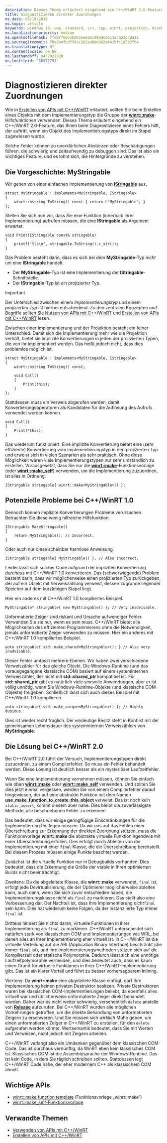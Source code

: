 ```yaml
---
description: Dieses Thema erläutert eingehend ein C++/WinRT 2.0-Feature, das Ihnen beim Diagnostizieren eines Fehlers hilft, der entsteht, weil ein Objekt des Implementierungstyps im Stapel statt wie vorgesehen durch Verwendung der [**winrt::make**](/uwp/cpp-ref-for-winrt/make)-Hilfsprogrammfamilie erstellt wurde.
title: Diagnostizieren direkter Zuordnungen
ms.date: 07/19/2019
ms.topic: article
keywords: windows 10, uwp, standard, c++, cpp, winrt, projektion, direkt, stapel, zuweisungen, projiziert, implementierung
ms.localizationpriority: medium
ms.openlocfilehash: 7fe8ff6653b8655ee25cd9adc0c11acb22d42a11
ms.sourcegitcommit: 76e8b4fb3f76cc162aab80982a441bfc18507fb4
ms.translationtype: HT
ms.contentlocale: de-DE
ms.lasthandoff: 04/29/2020
ms.locfileid: "68372791"
---
```

# <a name="diagnosing-direct-allocations"></a>Diagnostizieren direkter Zuordnungen

Wie in [Erstellen von APIs mit C++/WinRT](/windows/uwp/cpp-and-winrt-apis/author-apis) erläutert, sollten Sie beim Erstellen eines Objekts mit dem Implementierungstyp die Gruppe der [**winrt::make**](/uwp/cpp-ref-for-winrt/make)-Hilfsfunktionen verwenden. Dieses Thema erläutert eingehend ein C++/WinRT 2.0-Feature, das Ihnen beim Diagnostizieren eines Fehlers hilft, der auftritt, wenn ein Objekt des Implementierungstyps direkt im Stapel zugewiesen wurde.

Solche Fehler können zu unerklärlichen Abstürzen oder Beschädigungen führen, die schwierig und zeitaufwendig zu debuggen sind. Das ist also ein wichtiges Feature, und es lohnt sich, die Hintergründe zu verstehen.

## <a name="setting-the-scene-with-mystringable"></a>Die Vorgeschichte: **MyStringable**

Wir gehen von einer einfachen Implementierung von [**IStringable**](/uwp/api/windows.foundation.istringable) aus.

```cppwinrt
struct MyStringable : implements<MyStringable, IStringable>
{
    winrt::hstring ToString() const { return L"MyStringable"; }
};
```

Stellen Sie sich nun vor, dass Sie eine Funktion (innerhalb ihrer Implementierung) aufrufen müssen, die eine **IStringable** als Argument erwartet.

```cppwinrt
void Print(IStringable const& stringable)
{
    printf("%ls\n", stringable.ToString().c_str());
}
```

Das Problem besteht darin, dass es sich bei dem **MyStringable**-Typ *nicht* um eine **IStringable** handelt.

- Der **MyStringable**-Typ ist eine Implementierung der **IStringable**-Schnittstelle.
- Der **IStringable**-Typ ist ein projizierter Typ.

> [!IMPORTANT]
> Der Unterschied zwischen einem *Implementierungstyp* und einem *projizierten Typ* ist hierbei entscheidend. Zu den zentralen Konzepten und Begriffe sollten Sie [Nutzen von APIs mit C++/WinRT](consume-apis.md) und [Erstellen von APIs mit C++/WinRT](author-apis.md) lesen.

Zwischen einer Implementierung und der Projektion besteht ein feiner Unterschied. Damit sich die Implementierung mehr wie die Projektion verhält, bietet sie implizite Konvertierungen in jeden der projizierten Typen, die von ihr implementiert werden. Das heißt jedoch nicht, dass dies problemlos möglich ist.

```cppwinrt
struct MyStringable : implements<MyStringable, IStringable>
{
    winrt::hstring ToString() const;
 
    void Call()
    {
        Print(this);
    }
};
```

Stattdessen muss ein Verweis abgerufen werden, damit Konvertierungsoperatoren als Kandidaten für die Auflösung des Aufrufs verwendet werden können.

```cppwinrt
void Call()
{
    Print(*this);
}
```

Das wiederum funktioniert. Eine implizite Konvertierung bietet eine (sehr effiziente) Konvertierung vom Implementierungstyp in den projizierten Typ und erweist sich in vielen Szenarien als sehr praktisch. Ohne diese Möglichkeit wären viele Implementierungstypen nur sehr umständlich zu erstellen. Vorausgesetzt, dass Sie nur die [**winrt::make**](/uwp/cpp-ref-for-winrt/make)-Funktionsvorlage (oder [**winrt::make_self**](/uwp/cpp-ref-for-winrt/make-self)) verwenden, um die Implementierung zuzuordnen, ist alles in Ordnung.

```cppwinrt
IStringable stringable{ winrt::make<MyStringable>() };
```

## <a name="potential-pitfalls-with-cwinrt-10"></a>Potenzielle Probleme bei C++/WinRT 1.0

Dennoch können implizite Konvertierungen Probleme verursachen. Betrachten Sie diese wenig hilfreiche Hilfsfunktion.

```cppwinrt
IStringable MakeStringable()
{
    return MyStringable(); // Incorrect.
}
```

Oder auch nur diese scheinbar harmlose Anweisung.

```cppwinrt
IStringable stringable{ MyStringable() }; // Also incorrect.
```

Leider lässt sich solcher Code aufgrund der impliziten Konvertierung *durchaus* mit C++/WinRT 1.0 konvertieren. Das (schwerwiegende) Problem besteht darin, dass wir möglicherweise einen projizierten Typ zurückgeben, der auf ein Objekt mit Verweiszählung verweist, dessen zugrunde liegender Speicher auf dem kurzlebigen Stapel liegt.

Hier ein anderes mit C++/WinRT 1.0 kompiliertes Beispiel.

```cppwinrt
MyStringable* stringable{ new MyStringable() }; // Very inadvisable.
```

Unformatierte Zeiger sind riskant und Ursache aufwendiger Fehler. Verwenden Sie sie nur, wenn es sein muss. C++/WinRT bietet alle Möglichkeiten des effizienten Programmierens ohne die Notwendigkeit, jemals unformatierte Zeiger verwenden zu müssen. Hier ein anderes mit C++/WinRT 1.0 kompiliertes Beispiel.

```cppwinrt
auto stringable{ std::make_shared<MyStringable>(); } // Also very inadvisable.
```

Dieser Fehler umfasst mehrere Ebenen. Wir haben zwei verschiedene Verweiszähler für das gleiche Objekt. Die Windows-Runtime (und das vorausgegangene klassische COM) basiert auf einem systeminternen Verweiszähler, der nicht mit **std::shared_ptr** kompatibel ist. Für **std::shared_ptr** gibt es natürlich viele sinnvolle Anwendungen, aber er ist völlig unnötig, wenn Sie Windows-Runtime-Objekte (und klassische COM-Objekte) freigeben. Schließlich lässt sich auch dieses Beispiel mit C++/WinRT 1.0 kompilieren.

```cppwinrt
auto stringable{ std::make_unique<MyStringable>() }; // Highly dubious.
```

Dies ist wieder recht fraglich. Der eindeutige Besitz steht in Konflikt mit der gemeinsamen Lebensdauer des systeminternen Verweiszählers von **MyStringable**.

## <a name="the-solution-with-cwinrt-20"></a>Die Lösung bei C++/WinRT 2.0

Bei C++/WinRT 2.0 führt der Versuch, Implementierungstypen direkt zuzuordnen, zu einem Compilerfehler. So muss ein Fehler behandelt werden. Diese Lösung ist deutlich besser als ein mysteriöser Laufzeitfehler.

Wenn Sie eine Implementierung vornehmen müssen, können Sie einfach wie oben [**winrt::make**](/uwp/cpp-ref-for-winrt/make) oder [**winrt::make_self**](/uwp/cpp-ref-for-winrt/make-self) verwenden. Und sollten Sie dies jetzt einmal vergessen, werden Sie von einem Compilerfehler darauf hingewiesen, der auf eine abstrakte Funktion mit dem Namen **use_make_function_to_create_this_object** verweist. Das ist noch kein `static_assert`, kommt diesem aber nahe. Dies bleibt die zuverlässigste Methode, alle beschriebenen Fehler zu erkennen.

Das bedeutet, dass wir einige geringfügige Einschränkungen für die Implementierung festlegen müssen. Da wir uns auf das Fehlen einer Überschreibung zur Erkennung der direkten Zuordnung stützen, muss die Funktionsvorlage **winrt::make** die abstrakte virtuelle Funktion irgendwie mit einer Überschreibung erfüllen. Dies erfolgt durch Ableiten von der Implementierung mit einer `final` Klasse, die die Überschreibung bereitstellt. Bei diesem Prozess müssen einige Punkte beachtet werden.

Zunächst ist die virtuelle Funktion nur in Debugbuilds vorhanden. Dies bedeutet, dass die Erkennung die Größe der vtable in Ihren optimierten Builds nicht beeinträchtigt.

Zweitens: Da die abgeleitete Klasse, die **winrt::make** verwendet, `final` ist, erfolgt jede Devirtualisierung, die der Optimierer möglicherweise ableiten kann, auch dann, wenn Sie sich zuvor entschieden haben, die Implementierungsklasse nicht als `final` zu markieren. Das stellt also eine Verbesserung dar. Der Nachteil ist, dass Ihre Implementierung *nicht*`final` sein kann. Dies hat wiederum keine Folgen, da der instanziierte Typ immer `final` ist.

Drittens hindert Sie nichts daran, virtuelle Funktionen in ihrer Implementierung als `final` zu markieren. C++/WinRT unterscheidet sich natürlich stark von klassischem COM und Implementierungen wie WRL, bei denen alles an Ihrer Implementierung eher virtuell ist. In C++/WinRT ist die virtuelle Verteilung auf die ABI (Application Binary Interface) beschränkt (die immer `final` ist), und ihre Implementierungsmethoden stützen sich auf die Kompilierzeit oder statische Polymorphie. Dadurch lässt sich eine unnötige Laufzeitpolymorphie vermeiden, und dies bedeutet auch, dass es kaum einen Grund für virtuelle Funktionen in Ihrer C++/WinRT-Implementierung gibt. Das ist ein klarer Vorteil und führt zu besser vorhersagbarem Inlining.

Viertens: Da **winrt::make** eine abgeleitete Klasse einfügt, darf Ihre Implementierung keinen privaten Destruktor besitzen. Private Destruktoren waren bei klassischen COM-Implementierungen beliebt, da ebenfalls alles virtuell war und üblicherweise unformatierte Zeiger direkt behandelt wurden. Daher war es nicht weiter schwierig, versehentlich `delete` anstelle von [**Release**](/windows/win32/api/unknwn/nf-unknwn-iunknown-release) aufzurufen. Bei C++/WinRT wurden alle möglichen Vorkehrungen getroffen, um die direkte Behandlung von unformatierten Zeigern zu erschweren. Und Sie müssen sich *wirklich* Mühe geben, um einen unformatierten Zeiger in C++/WinRT zu erstellen, für den `delete` aufgerufen werden könnte. Wertsemantik bedeutet, dass Sie mit Werten und Verweisen, nicht jedoch mit Zeigern arbeiten.

C++/WinRT verlangt also ein Umdenken gegenüber dem klassischen COM-Code. Das ist durchaus vernünftig, da WinRT eben kein klassisches COM ist. Klassisches COM ist die Assemblysprache der Windows-Runtime. Das ist kein Code, in dem Sie täglich schreiben sollten. Stattdessen legt C++/WinRT Code nahe, der eher modernem C++ als klassischem COM ähnelt.

## <a name="important-apis"></a>Wichtige APIs
* [winrt::make function template](/uwp/cpp-ref-for-winrt/make) (Funktionsvorlage „winrt::make“)
* [winrt::make_self-Funktionsvorlage](/uwp/cpp-ref-for-winrt/make-self)

## <a name="related-topics"></a>Verwandte Themen
* [Verwenden von APIs mit C++/WinRT](consume-apis.md)
* [Erstellen von APIs mit C++/WinRT](/windows/uwp/cpp-and-winrt-apis/author-apis)